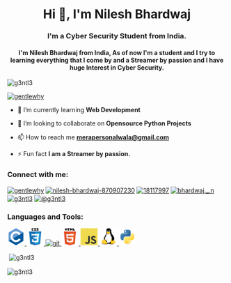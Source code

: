 <h1 align="center">Hi 👋, I'm Nilesh Bhardwaj</h1>
<h3 align="center">I'm a Cyber Security Student from India.</h3>
<h4 align="center">I'm Nilesh Bhardwaj from India, As of now I'm a student and I try to learning everything that I come by and a Streamer by passion and I have huge Interest in Cyber Security.</h4>

<p align="left"> <img src="https://komarev.com/ghpvc/?username=g3ntl3&label=Profile%20views&color=ff7b00&style=flat" alt="g3ntl3" /> </p>

<p align="left"> <a href="https://twitter.com/gentlewhy" target="blank"><img src="https://img.shields.io/twitter/follow/gentlewhy?logo=twitter&style=for-the-badge" alt="gentlewhy" /></a> </p>

- 🌱 I’m currently learning **Web Development**

- 👯 I’m looking to collaborate on **Opensource Python Projects**

- 📫 How to reach me **merapersonalwala@gmail.com**

- ⚡ Fun fact **I am a Streamer by passion.**

<h3 align="left">Connect with me:</h3>
<p align="left">
<a href="https://twitter.com/gentlewhy" target="blank"><img align="center" src="https://raw.githubusercontent.com/rahuldkjain/github-profile-readme-generator/master/src/images/icons/Social/twitter.svg" alt="gentlewhy" height="30" width="40" /></a>
<a href="https://linkedin.com/in/nilesh-bhardwaj-870907230" target="blank"><img align="center" src="https://raw.githubusercontent.com/rahuldkjain/github-profile-readme-generator/master/src/images/icons/Social/linked-in-alt.svg" alt="nilesh-bhardwaj-870907230" height="30" width="40" /></a>
<a href="https://stackoverflow.com/users/18117997" target="blank"><img align="center" src="https://raw.githubusercontent.com/rahuldkjain/github-profile-readme-generator/master/src/images/icons/Social/stack-overflow.svg" alt="18117997" height="30" width="40" /></a>
<a href="https://instagram.com/bhardwaj._.n" target="blank"><img align="center" src="https://raw.githubusercontent.com/rahuldkjain/github-profile-readme-generator/master/src/images/icons/Social/instagram.svg" alt="bhardwaj._.n" height="30" width="40" /></a>
<a href="https://www.youtube.com/c/g3ntl3" target="blank"><img align="center" src="https://raw.githubusercontent.com/rahuldkjain/github-profile-readme-generator/master/src/images/icons/Social/youtube.svg" alt="g3ntl3" height="30" width="40" /></a>
<a href="https://www.hackerrank.com/@g3ntl3" target="blank"><img align="center" src="https://raw.githubusercontent.com/rahuldkjain/github-profile-readme-generator/master/src/images/icons/Social/hackerrank.svg" alt="@g3ntl3" height="30" width="40" /></a>
</p>

<h3 align="left">Languages and Tools:</h3>
<p align="left"> <a href="https://www.cprogramming.com/" target="_blank" rel="noreferrer"> <img src="https://raw.githubusercontent.com/devicons/devicon/master/icons/c/c-original.svg" alt="c" width="40" height="40"/> </a> <a href="https://www.w3schools.com/css/" target="_blank" rel="noreferrer"> <img src="https://raw.githubusercontent.com/devicons/devicon/master/icons/css3/css3-original-wordmark.svg" alt="css3" width="40" height="40"/> </a> <a href="https://git-scm.com/" target="_blank" rel="noreferrer"> <img src="https://www.vectorlogo.zone/logos/git-scm/git-scm-icon.svg" alt="git" width="40" height="40"/> </a> <a href="https://www.w3.org/html/" target="_blank" rel="noreferrer"> <img src="https://raw.githubusercontent.com/devicons/devicon/master/icons/html5/html5-original-wordmark.svg" alt="html5" width="40" height="40"/> </a> <a href="https://developer.mozilla.org/en-US/docs/Web/JavaScript" target="_blank" rel="noreferrer"> <img src="https://raw.githubusercontent.com/devicons/devicon/master/icons/javascript/javascript-original.svg" alt="javascript" width="40" height="40"/> </a> <a href="https://www.linux.org/" target="_blank" rel="noreferrer"> <img src="https://raw.githubusercontent.com/devicons/devicon/master/icons/linux/linux-original.svg" alt="linux" width="40" height="40"/> </a> <a href="https://www.python.org" target="_blank" rel="noreferrer"> <img src="https://raw.githubusercontent.com/devicons/devicon/master/icons/python/python-original.svg" alt="python" width="40" height="40"/> </a> </p>

<p>&nbsp;<img align="center" src="https://github-readme-stats.vercel.app/api?username=g3ntl3&show_icons=true&theme=dark&locale=en" alt="g3ntl3" /></p>

<p><img align="center" src="https://github-readme-streak-stats.herokuapp.com/?user=g3ntl3&theme=dark" alt="g3ntl3" /></p>
